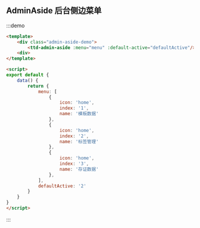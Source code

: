 <style>
.admin-aside-demo {
    padding: 10px;
    width: 200px;
}
</style>

<script>
export default {
    data() {
        return {
            menu: [
                {
                    icon: 'home',
                    index: '1',
                    name: '模板数据'
                },
                {
                    icon: 'home',
                    index: '2',
                    name: '标签管理'
                },
                {
                    icon: 'home',
                    index: '3',
                    name: '存证数据'
                },
            ],
            defaultActive: '2'
        }
    }
}
</script>

## AdminAside 后台侧边菜单

:::demo 

```html
<template>
    <div class="admin-aside-demo">
        <ttd-admin-aside :menu="menu" :default-active="defaultActive"/>
    <div>
</template>

<script>
export default {
    data() {
        return {
            menu: [
                {
                    icon: 'home',
                    index: '1',
                    name: '模板数据'
                },
                {
                    icon: 'home',
                    index: '2',
                    name: '标签管理'
                },
                {
                    icon: 'home',
                    index: '3',
                    name: '存证数据'
                },
            ],
            defaultActive: '2'
        }
    }
}
</script>
```
:::